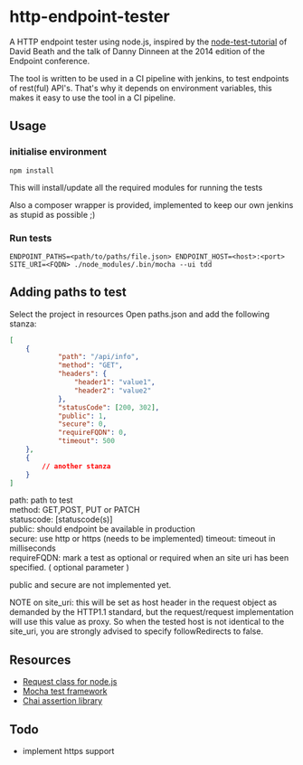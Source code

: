 http-endpoint-tester
==================

A HTTP endpoint tester using node.js, inspired by the [node-test-tutorial](https://github.com/DBeath/node-test-tutorial) of David Beath and the talk of Danny Dinneen at the 2014 edition of the Endpoint conference.

The tool is written to be used in a CI pipeline with jenkins, to test endpoints of rest(ful) API's. That's why it depends on environment variables, this makes it easy to use the tool in a CI pipeline.

## Usage
### initialise environment
`
npm install
`

This will install/update all the required modules for running the tests

Also a composer wrapper is provided, implemented to keep our own jenkins as stupid as possible ;)

### Run tests
`
ENDPOINT_PATHS=<path/to/paths/file.json> ENDPOINT_HOST=<host>:<port> SITE_URI=<FQDN> ./node_modules/.bin/mocha --ui tdd
`

## Adding paths to test
Select the project in resources
Open paths.json
and add the following stanza:

``` json
[
    {
            "path": "/api/info",
            "method": "GET",
            "headers": {
                "header1": "value1",
                "header2": "value2"
            },
            "statusCode": [200, 302],
            "public": 1,
            "secure": 0,
            "requireFQDN": 0,
            "timeout": 500
    },
    {
        // another stanza
    }
]
```

path: path to test  
method: GET,POST, PUT or PATCH  
statuscode: [statuscode(s)]  
public: should endpoint be available in production  
secure: use http or https  (needs to be implemented)
timeout: timeout in milliseconds  
requireFQDN: mark a test as optional or required when an site uri has been specified. ( optional parameter )

public and secure are not implemented yet.

NOTE on site_uri: this will be set as host header in the request object as demanded by the HTTP1.1 standard, but the request/request implementation will use this value as proxy.
So when the tested host is not identical to the site_uri, you are strongly advised to specify followRedirects to false.

## Resources
  - [Request class for node.js](https://github.com/mikeal/request)
  - [Mocha test framework](http://http://mochajs.org/)
  - [Chai assertion library](https://github.com/chaijs/chai)

## Todo
 - implement https support

